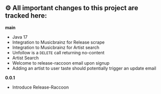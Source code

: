 ⚙️ All important changes to this project are tracked here:
---

**main**
* Java 17
* Integration to Musicbrainz for Release scrape
* Integration to Musicbrainz for Artist search
* Unfollow is a `DELETE` call returning no-content
* Artist Search
* Welcome to release-raccoon email upon signup
* Adding an artist to user taste should potentially trigger an update email

**0.0.1**
* Introduce Release-Raccoon